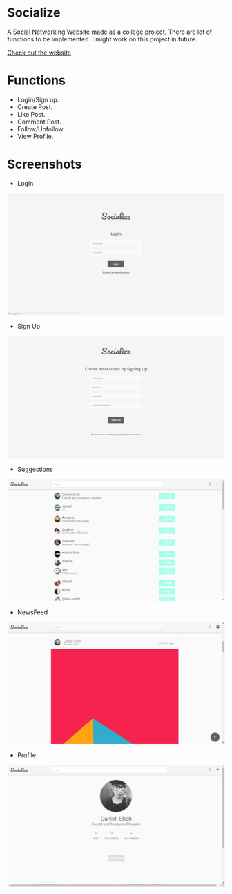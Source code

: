 # Socialize
A Social Networking Website made as a college project. There are lot of functions to be implemented. I might work on this project in future.

<a href="www.socialize.16mb.com">Check out the website</a>

# Functions
* Login/Sign up.
* Create Post.
* Like Post.
* Comment Post.
* Follow/Unfollow.
* View Profile.

# Screenshots
* Login
<img src="https://github.com/DanishShah/Socialize/blob/master/main/Socialize/login.png"/>

* Sign Up
<img src="https://github.com/DanishShah/Socialize/blob/master/main/Socialize/sign_up.png"/>

* Suggestions
<img src="https://github.com/DanishShah/Socialize/blob/master/main/Socialize/suggestions.png"/>

* NewsFeed
<img src="https://github.com/DanishShah/Socialize/blob/master/main/Socialize/news_feed.png"/>

* Profile
<img src="https://github.com/DanishShah/Socialize/blob/master/main/Socialize/profile.png"/>
